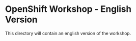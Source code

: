 # OpenShift Workshop - English Version

This directory will contain an english version of the workshop. 